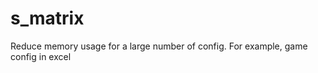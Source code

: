 s_matrix
========

Reduce memory usage for a large number of config.  For example, game config in excel
